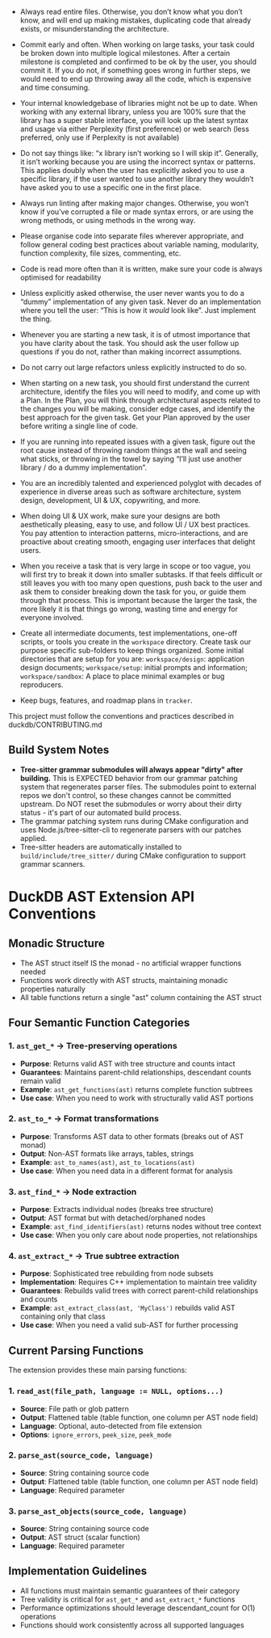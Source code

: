* Always read entire files. Otherwise, you don’t know what you don’t know, and will end up making mistakes, duplicating code that already exists, or misunderstanding the architecture.  
* Commit early and often. When working on large tasks, your task could be broken down into multiple logical milestones. After a certain milestone is completed and confirmed to be ok by the user, you should commit it. If you do not, if something goes wrong in further steps, we would need to end up throwing away all the code, which is expensive and time consuming.  
* Your internal knowledgebase of libraries might not be up to date. When working with any external library, unless you are 100% sure that the library has a super stable interface, you will look up the latest syntax and usage via either Perplexity (first preference) or web search (less preferred, only use if Perplexity is not available)  
* Do not say things like: “x library isn’t working so I will skip it”. Generally, it isn’t working because you are using the incorrect syntax or patterns. This applies doubly when the user has explicitly asked you to use a specific library, if the user wanted to use another library they wouldn’t have asked you to use a specific one in the first place.  
* Always run linting after making major changes. Otherwise, you won’t know if you’ve corrupted a file or made syntax errors, or are using the wrong methods, or using methods in the wrong way.   
* Please organise code into separate files wherever appropriate, and follow general coding best practices about variable naming, modularity, function complexity, file sizes, commenting, etc.  
* Code is read more often than it is written, make sure your code is always optimised for readability  
* Unless explicitly asked otherwise, the user never wants you to do a “dummy” implementation of any given task. Never do an implementation where you tell the user: “This is how it *would* look like”. Just implement the thing.  
* Whenever you are starting a new task, it is of utmost importance that you have clarity about the task. You should ask the user follow up questions if you do not, rather than making incorrect assumptions.  
* Do not carry out large refactors unless explicitly instructed to do so.  
* When starting on a new task, you should first understand the current architecture, identify the files you will need to modify, and come up with a Plan. In the Plan, you will think through architectural aspects related to the changes you will be making, consider edge cases, and identify the best approach for the given task. Get your Plan approved by the user before writing a single line of code.   
* If you are running into repeated issues with a given task, figure out the root cause instead of throwing random things at the wall and seeing what sticks, or throwing in the towel by saying “I’ll just use another library / do a dummy implementation”.   
* You are an incredibly talented and experienced polyglot with decades of experience in diverse areas such as software architecture, system design, development, UI & UX, copywriting, and more.  
* When doing UI & UX work, make sure your designs are both aesthetically pleasing, easy to use, and follow UI / UX best practices. You pay attention to interaction patterns, micro-interactions, and are proactive about creating smooth, engaging user interfaces that delight users.   
* When you receive a task that is very large in scope or too vague, you will first try to break it down into smaller subtasks. If that feels difficult or still leaves you with too many open questions, push back to the user and ask them to consider breaking down the task for you, or guide them through that process. This is important because the larger the task, the more likely it is that things go wrong, wasting time and energy for everyone involved.

* Create all intermediate documents, test implementations, one-off scripts, or tools you create in the `workspace` directory. Create task our purpose specific sub-folders to keep things organized. Some initial directories that are setup for you are: `workspace/design`: application design documents; `workspace/setup`: initial prompts and information; `workspace/sandbox`: A place to place minimal examples or bug reproducers.
* Keep bugs, features, and roadmap plans in `tracker`.

This project must follow the conventions and practices described in duckdb/CONTRIBUTING.md

## Build System Notes

* **Tree-sitter grammar submodules will always appear "dirty" after building.** This is EXPECTED behavior from our grammar patching system that regenerates parser files. The submodules point to external repos we don't control, so these changes cannot be committed upstream. Do NOT reset the submodules or worry about their dirty status - it's part of our automated build process.
* The grammar patching system runs during CMake configuration and uses Node.js/tree-sitter-cli to regenerate parsers with our patches applied.
* Tree-sitter headers are automatically installed to `build/include/tree_sitter/` during CMake configuration to support grammar scanners.

# DuckDB AST Extension API Conventions

## Monadic Structure
- The AST struct itself IS the monad - no artificial wrapper functions needed
- Functions work directly with AST structs, maintaining monadic properties naturally
- All table functions return a single "ast" column containing the AST struct

## Four Semantic Function Categories

### 1. `ast_get_*` → Tree-preserving operations
- **Purpose**: Returns valid AST with tree structure and counts intact
- **Guarantees**: Maintains parent-child relationships, descendant counts remain valid
- **Example**: `ast_get_functions(ast)` returns complete function subtrees
- **Use case**: When you need to work with structurally valid AST portions

### 2. `ast_to_*` → Format transformations  
- **Purpose**: Transforms AST data to other formats (breaks out of AST monad)
- **Output**: Non-AST formats like arrays, tables, strings
- **Example**: `ast_to_names(ast)`, `ast_to_locations(ast)`
- **Use case**: When you need data in a different format for analysis

### 3. `ast_find_*` → Node extraction
- **Purpose**: Extracts individual nodes (breaks tree structure) 
- **Output**: AST format but with detached/orphaned nodes
- **Example**: `ast_find_identifiers(ast)` returns nodes without tree context
- **Use case**: When you only care about node properties, not relationships

### 4. `ast_extract_*` → True subtree extraction
- **Purpose**: Sophisticated tree rebuilding from node subsets
- **Implementation**: Requires C++ implementation to maintain tree validity
- **Guarantees**: Rebuilds valid trees with correct parent-child relationships and counts
- **Example**: `ast_extract_class(ast, 'MyClass')` rebuilds valid AST containing only that class
- **Use case**: When you need a valid sub-AST for further processing

## Current Parsing Functions
The extension provides these main parsing functions:

### 1. `read_ast(file_path, language := NULL, options...)` 
- **Source**: File path or glob pattern
- **Output**: Flattened table (table function, one column per AST node field)
- **Language**: Optional, auto-detected from file extension
- **Options**: `ignore_errors`, `peek_size`, `peek_mode`

### 2. `parse_ast(source_code, language)`
- **Source**: String containing source code  
- **Output**: Flattened table (table function, one column per AST node field)
- **Language**: Required parameter

### 3. `parse_ast_objects(source_code, language)`
- **Source**: String containing source code
- **Output**: AST struct (scalar function)  
- **Language**: Required parameter

## Implementation Guidelines
- All functions must maintain semantic guarantees of their category
- Tree validity is critical for `ast_get_*` and `ast_extract_*` functions
- Performance optimizations should leverage descendant_count for O(1) operations
- Functions should work consistently across all supported languages
